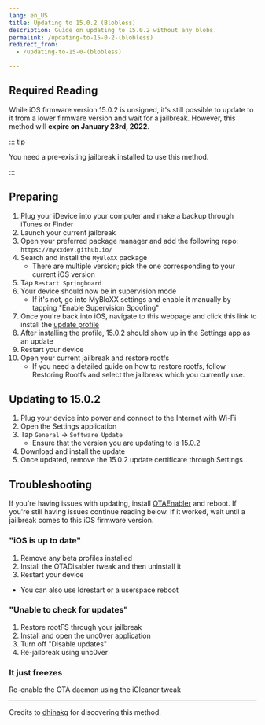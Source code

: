 ```yaml
---
lang: en_US
title: Updating to 15.0.2 (Blobless)
description: Guide on updating to 15.0.2 without any blobs.
permalink: /updating-to-15-0-2-(blobless)
redirect_from:
  - /updating-to-15-0-(blobless)

---
```


## Required Reading

While iOS firmware version 15.0.2 is unsigned, it's still possible to update to it from a lower firmware version and wait for a jailbreak. However, this method will **expire on January 23rd, 2022**.

::: tip

You need a pre-existing jailbreak installed to use this method.

:::

## Preparing

1. Plug your iDevice into your computer and make a backup through iTunes or Finder
1. Launch your current jailbreak
1. Open your preferred package manager and add the following repo: `https://myxxdev.github.io/`
1. Search and install the `MyBloXX` package
    - There are multiple version; pick the one corresponding to your current iOS version
1. Tap `Restart Springboard`
1. Your device should now be in supervision mode
    - If it's not, go into MyBloXX settings and enable it manually by tapping "Enable Supervision Spoofing"
1. Once you're back into iOS, navigate to this webpage and click this link to install the [update profile](https://cdn.discordapp.com/attachments/688122358107603013/829323445200355359/90_Day_Delay.mobileconfig)
1. After installing the profile, 15.0.2 should show up in the Settings app as an update
1. Restart your device
1. Open your current jailbreak and restore rootfs
    - If you need a detailed guide on how to restore rootfs, follow <router-link to="/restoring-rootfs">Restoring Rootfs</router-link> and select the jailbreak which you currently use.

## Updating to 15.0.2

1. Plug your device into power and connect to the Internet with Wi-Fi
1. Open the Settings application
1. Tap `General` -> `Software Update`
    - Ensure that the version you are updating to is 15.0.2
1. Download and install the update
1. Once updated, remove the 15.0.2 update certificate through Settings

## Troubleshooting

If you're having issues with updating, install [OTAEnabler](https://repo.cadoth.net/) and reboot. If you're still having issues continue reading below. If it worked, wait until a jailbreak comes to this iOS firmware version.

### "iOS is up to date"

1. Remove any beta profiles installed
1. Install the OTADisabler tweak and then uninstall it
1. Restart your device
  - You can also use ldrestart or a userspace reboot

### "Unable to check for updates"

1. Restore rootFS through your jailbreak
1. Install and open the <router-link to="/installing-unc0ver">unc0ver</router-link> application
1. Turn off "Disable updates"
1. Re-jailbreak using unc0ver

### It just freezes

Re-enable the OTA daemon using the iCleaner tweak

---

Credits to [dhinakg](https://github.com/dhinakg/) for discovering this method.
